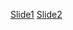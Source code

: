 [Slide1](https://github.com/ricardson/ansible-presentation/tree/master/slide1)
[Slide2](https://github.com/ricardson/ansible-presentation/tree/master/slide2)